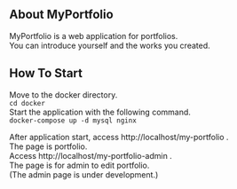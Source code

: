 
## About MyPortfolio

MyPortfolio is a web application for portfolios.  
You can introduce yourself and the works you created.

## How To Start
Move to the docker directory.  
`cd docker`  
Start the application with the following command.  
`docker-compose up -d mysql nginx`

After application start, access http://localhost/my-portfolio .  
The page is portfolio.  
Access http://localhost/my-portfolio-admin .  
The page is for admin to edit portfolio.  
(The admin page is under development.)

